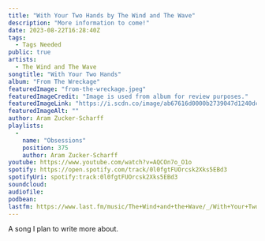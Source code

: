 ```yaml
---
title: "With Your Two Hands by The Wind and The Wave"
description: "More information to come!"
date: 2023-08-22T16:28:40Z
tags:
  - Tags Needed
public: true
artists:
  - The Wind and The Wave
songtitle: "With Your Two Hands"
album: "From The Wreckage"
featuredImage: "from-the-wreckage.jpeg"
featuredImageCredit: "Image is used from album for review purposes."
featuredImageLink: "https://i.scdn.co/image/ab67616d0000b2739047d1240dc46757ea2ea6ed"
featuredImageAlt: ""
author: Aram Zucker-Scharff
playlists:
  -
    name: "Obsessions"
    position: 375
    author: Aram Zucker-Scharff
youtube: https://www.youtube.com/watch?v=AQCOn7o_O1o
spotify: https://open.spotify.com/track/0l0fgtFUOrcsk2Xks5EBd3
spotifyUri: spotify:track:0l0fgtFUOrcsk2Xks5EBd3
soundcloud:
audiofile:
podbean:
lastfm: https://www.last.fm/music/The+Wind+and+the+Wave/_/With+Your+Two+Hands
---
```


A song I plan to write more about.
		